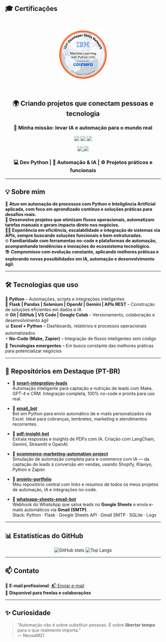 ## 🎓 Certificações

<br/>
<p align="center">
  <a href="https://www.credly.com/badges/baad4ec1-70c7-4d20-8e5b-94c946222618/public_url" target="_blank">
    <img src="https://raw.githubusercontent.com/NeusaM21/NeusaM21/main/machine-learning-with-python-v2.png" alt="IBM ML Badge" width="160"/>
  </a>
</p>
<br/>

<h2 align="center">🌍 Criando projetos que conectam pessoas e tecnologia</h2>
<h3 align="center">🚀 Minha missão: levar IA e automação para o mundo real</h3>

<p align="center">
  <img src="https://img.shields.io/badge/Python-3776AB?style=for-the-badge&logo=python&logoColor=white"/>
  <img src="https://img.shields.io/badge/Automation-IA-blueviolet?style=for-the-badge&logo=robotframework&logoColor=white"/>
  <img src="https://img.shields.io/badge/Portfolio-Projects-success?style=for-the-badge&logo=github"/>
</p>

<p align="center">
  <a href="https://github.com/NeusaM21">
    <img src="https://img.shields.io/badge/GitHub-000000?style=for-the-badge&logo=github&logoColor=white"/>
  </a>
  <a href="mailto:contact.neusam21@gmail.com">
    <img src="https://img.shields.io/badge/Email-D14836?style=for-the-badge&logo=gmail&logoColor=white"/>
  </a>
</p>

<h3 align="center">💻 Dev Python | 🤖 Automação & IA | ⚙️ Projetos práticos e funcionais</h3>

---


## 💡 Sobre mim

🎯 **Atuo em automação de processos com Python e Inteligência Artificial aplicada, com foco em aprendizado contínuo e soluções práticas para desafios reais.**  
🚀 **Desenvolvo projetos que otimizam fluxos operacionais, automatizam tarefas manuais e geram impacto direto nos negócios.**  
👩‍💻 **Experiência em eficiência, escalabilidade e integração de sistemas via APIs, sempre buscando soluções funcionais e bem estruturadas.**  
🌐 **Familiaridade com ferramentas no-code e plataformas de automação, acompanhando tendências e inovações do ecossistema tecnológico.**  
📚 **Compromisso com evolução constante, aplicando melhores práticas e explorando novas possibilidades em IA, automação e desenvolvimento ágil.**

---

## 🛠️ Tecnologias que uso

🐍 **Python** – Automações, scripts e integrações inteligentes  
🔧 **Flask | Pandas | Selenium | OpenAI | Gemini | APIs REST** – Construção de soluções eficientes em dados e IA  
🌐 **Git | GitHub | VS Code | Google Colab** – Versionamento, colaboração e desenvolvimento ágil  
📊 **Excel + Python** – Dashboards, relatórios e processos operacionais automatizados  
⚡ **No-Code (Make, Zapier)** – Integração de fluxos inteligentes sem código  
🚀 **Tecnologias emergentes** – Em busca constante das melhores práticas para potencializar negócios

---

## 📌 Repositórios em Destaque (PT-BR)

- 📁 [**smart-integration-leads**](https://github.com/NeusaM21/smart-integration-leads)  
  Automação inteligente para captação e nutrição de leads com Make, GPT-4 e CRM. Integração completa, 100% no-code e pronta para uso real.

- 📁 [**email_bot**](https://github.com/NeusaM21/email_bot)  
  Bot em Python para envio automático de e-mails personalizados via Excel. Ideal para cobranças, lembretes, marketing e atendimentos recorrentes.

- 📁 [**pdf-insight-bot**](https://github.com/NeusaM21/pdf-insight-bot)  
  Extraia respostas e insights de PDFs com IA. Criação com LangChain, Gemini, Streamlit e OpenAI.

- 📁 [**ecommerce-marketing-automation-project**](https://github.com/NeusaM21/ecommerce-marketing-automation-project)  
  Simulação de automação completa para e-commerce com IA — da captação de leads à conversão em vendas, usando Shopify, Klaviyo, Python e Zapier.

- 📁 [**projeto-portfolio**](https://github.com/NeusaM21/projeto-portfolio)  
  Meu repositório central com links e resumos de todos os meus projetos de automação, IA e integrações no-code.

- 📁 [**whatsapp-sheets-email-bot**](https://github.com/NeusaM21/whatsapp-sheets-email-bot)  
  Webhook do WhatsApp que salva leads no **Google Sheets** e envia e-mails automáticos via **Gmail (SMTP)**.  
  Stack: Python · Flask · Google Sheets API · Gmail SMTP · SQLite · Logs

---

## 📊 Estatísticas do GitHub

<p align="center">
  <img src="https://github-readme-stats.vercel.app/api?username=NeusaM21&show_icons=true&theme=radical" height="150" alt="GitHub stats"/>
  <img src="https://github-readme-stats.vercel.app/api/top-langs/?username=NeusaM21&layout=compact&theme=radical" height="150" alt="Top Langs"/>
</p>


---

## 📫 Contato

📧 **E-mail profissional**: [📬 Enviar e-mail](mailto:contact.neusam21@gmail.com)  
💼 **Disponível para freelas e colaborações**

---

## ✨ Curiosidade

> "Automação não é sobre substituir pessoas. É sobre **libertar tempo** para o que realmente importa."  
— NeusaM21


